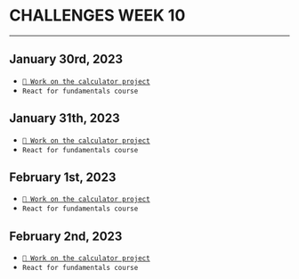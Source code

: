 # CHALLENGES WEEK 10
---
## January 30rd, 2023
- [`🧮 Work on the calculator project`](./thisIsProblem.md)
- `React for fundamentals course`

## January 31th, 2023
- [`🧮 Work on the calculator project`](./thisIsProblem.md)
- `React for fundamentals course`

## February 1st, 2023
- [`🧮 Work on the calculator project`](./thisIsProblem.md)
- `React for fundamentals course`


## February 2nd, 2023
- [`🧮 Work on the calculator project`](./thisIsProblem.md)
- `React for fundamentals course`